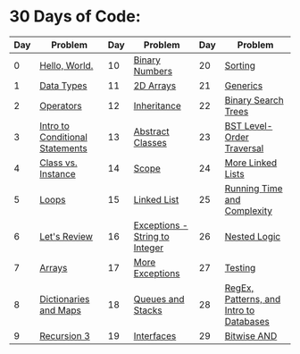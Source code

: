 # **30 Days of Code:**

| Day  |  Problem  | Day  |  Problem  | Day  |  Problem  |
| - | ------------------- | - | ------------------- | - | ------------------- |
|  0 |  [Hello, World.]() | 10 |  [Binary Numbers]() | 20 |  [Sorting]() |
|  1 |  [Data Types]() | 11 |  [2D Arrays]() | 21 |  [Generics]() |
|  2 |  [Operators]() | 12 |  [Inheritance]() | 22 |  [Binary Search Trees]() |
|  3 |  [Intro to Conditional Statements]() | 13 |  [Abstract Classes]() | 23 |  [BST Level-Order Traversal]() |
|  4 |  [Class vs. Instance]() | 14 |  [Scope]() | 24 |  [More Linked Lists]() |
|  5 |  [Loops]() | 15 |  [Linked List]() | 25 |  [Running Time and Complexity]() |
|  6 |  [Let's Review]() | 16 |  [Exceptions - String to Integer]() | 26 |  [Nested Logic]() |
|  7 |  [Arrays]() | 17 |  [More Exceptions]() | 27 |  [Testing]() |
|  8 |  [Dictionaries and Maps]() | 18 |  [Queues and Stacks]()| 28 |  [RegEx, Patterns, and Intro to Databases]() |
|  9 |  [Recursion 3]() | 19 |  [Interfaces]() | 29 |  [Bitwise AND]() |